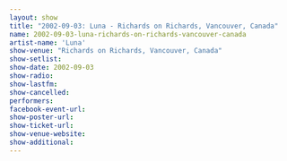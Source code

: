 ```yaml
---
layout: show
title: "2002-09-03: Luna - Richards on Richards, Vancouver, Canada"
name: 2002-09-03-luna-richards-on-richards-vancouver-canada
artist-name: 'Luna'
show-venue: "Richards on Richards, Vancouver, Canada"
show-setlist: 
show-date: 2002-09-03
show-radio: 
show-lastfm: 
show-cancelled: 
performers: 
facebook-event-url: 
show-poster-url: 
show-ticket-url: 
show-venue-website: 
show-additional: 
---
```


